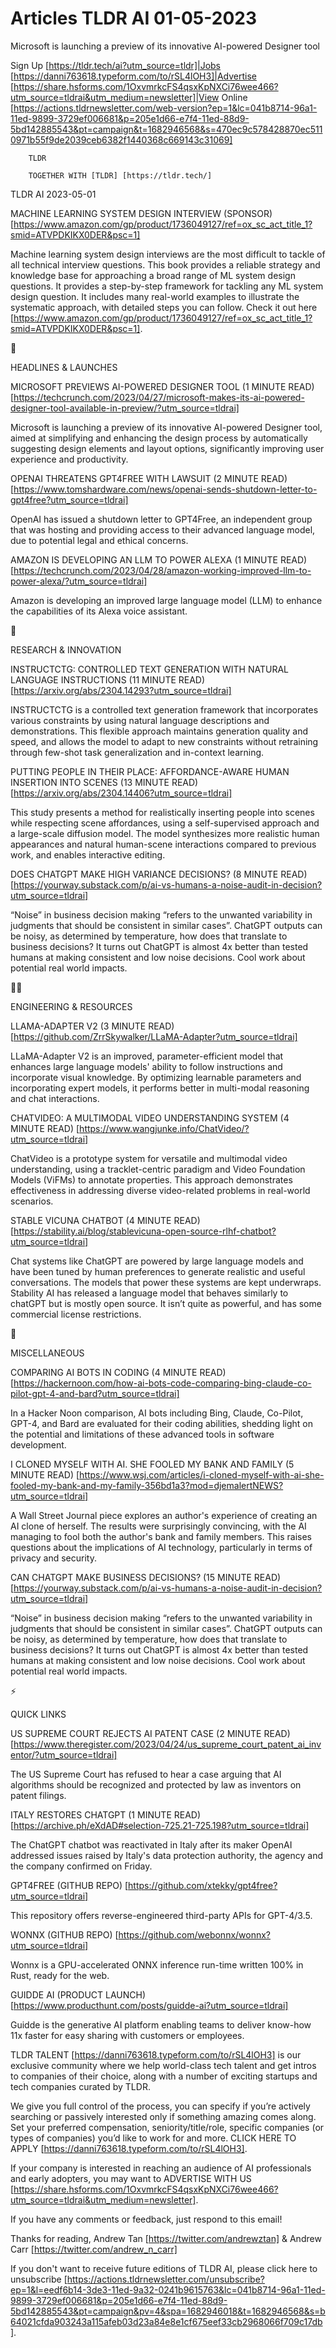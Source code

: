 # Articles TLDR AI 01-05-2023

Microsoft is launching a preview of its innovative AI-powered Designer
tool  

Sign Up [https://tldr.tech/ai?utm_source=tldr]|Jobs
[https://danni763618.typeform.com/to/rSL4lOH3]|Advertise
[https://share.hsforms.com/1OxvmrkcFS4qsxKpNXCi76wee466?utm_source=tldrai&utm_medium=newsletter]|View
Online
[https://actions.tldrnewsletter.com/web-version?ep=1&lc=041b8714-96a1-11ed-9899-3729ef006681&p=205e1d66-e7f4-11ed-88d9-5bd142885543&pt=campaign&t=1682946568&s=470ec9c578428870ec5110971b55f9de2039ceb6382f1440368c669143c31069]


		TLDR 

		TOGETHER WITH [TLDR] [https://tldr.tech/] 

TLDR AI 2023-05-01

MACHINE LEARNING SYSTEM DESIGN INTERVIEW (SPONSOR)
[https://www.amazon.com/gp/product/1736049127/ref=ox_sc_act_title_1?smid=ATVPDKIKX0DER&psc=1]


Machine learning system design interviews are the most difficult to
tackle of all technical interview questions. This book provides a
reliable strategy and knowledge base for approaching a broad range of
ML system design questions. It provides a step-by-step framework for
tackling any ML system design question. It includes many real-world
examples to illustrate the systematic approach, with detailed steps
you can follow. Check it out here
[https://www.amazon.com/gp/product/1736049127/ref=ox_sc_act_title_1?smid=ATVPDKIKX0DER&psc=1].


🚀 

HEADLINES & LAUNCHES

MICROSOFT PREVIEWS AI-POWERED DESIGNER TOOL (1 MINUTE READ)
[https://techcrunch.com/2023/04/27/microsoft-makes-its-ai-powered-designer-tool-available-in-preview/?utm_source=tldrai]


Microsoft is launching a preview of its innovative AI-powered Designer
tool, aimed at simplifying and enhancing the design process by
automatically suggesting design elements and layout options,
significantly improving user experience and productivity. 

OPENAI THREATENS GPT4FREE WITH LAWSUIT (2 MINUTE READ)
[https://www.tomshardware.com/news/openai-sends-shutdown-letter-to-gpt4free?utm_source=tldrai]


OpenAI has issued a shutdown letter to GPT4Free, an independent group
that was hosting and providing access to their advanced language
model, due to potential legal and ethical concerns. 

AMAZON IS DEVELOPING AN LLM TO POWER ALEXA (1 MINUTE READ)
[https://techcrunch.com/2023/04/28/amazon-working-improved-llm-to-power-alexa/?utm_source=tldrai]


Amazon is developing an improved large language model (LLM) to enhance
the capabilities of its Alexa voice assistant. 

🧠 

RESEARCH & INNOVATION

INSTRUCTCTG: CONTROLLED TEXT GENERATION WITH NATURAL LANGUAGE
INSTRUCTIONS (11 MINUTE READ)
[https://arxiv.org/abs/2304.14293?utm_source=tldrai] 

INSTRUCTCTG is a controlled text generation framework that
incorporates various constraints by using natural language
descriptions and demonstrations. This flexible approach maintains
generation quality and speed, and allows the model to adapt to new
constraints without retraining through few-shot task generalization
and in-context learning. 

PUTTING PEOPLE IN THEIR PLACE: AFFORDANCE-AWARE HUMAN INSERTION INTO
SCENES (13 MINUTE READ)
[https://arxiv.org/abs/2304.14406?utm_source=tldrai] 

This study presents a method for realistically inserting people into
scenes while respecting scene affordances, using a self-supervised
approach and a large-scale diffusion model. The model synthesizes more
realistic human appearances and natural human-scene interactions
compared to previous work, and enables interactive editing. 

DOES CHATGPT MAKE HIGH VARIANCE DECISIONS? (8 MINUTE READ)
[https://yourway.substack.com/p/ai-vs-humans-a-noise-audit-in-decision?utm_source=tldrai]


“Noise” in business decision making “refers to the unwanted
variability in judgments that should be consistent in similar
cases”. ChatGPT outputs can be noisy, as determined by temperature,
how does that translate to business decisions? It turns out ChatGPT is
almost 4x better than tested humans at making consistent and low noise
decisions. Cool work about potential real world impacts. 

🧑‍💻 

ENGINEERING & RESOURCES

LLAMA-ADAPTER V2 (3 MINUTE READ)
[https://github.com/ZrrSkywalker/LLaMA-Adapter?utm_source=tldrai] 

LLaMA-Adapter V2 is an improved, parameter-efficient model that
enhances large language models' ability to follow instructions and
incorporate visual knowledge. By optimizing learnable parameters and
incorporating expert models, it performs better in multi-modal
reasoning and chat interactions. 

CHATVIDEO: A MULTIMODAL VIDEO UNDERSTANDING SYSTEM (4 MINUTE READ)
[https://www.wangjunke.info/ChatVideo/?utm_source=tldrai] 

ChatVideo is a prototype system for versatile and multimodal video
understanding, using a tracklet-centric paradigm and Video Foundation
Models (ViFMs) to annotate properties. This approach demonstrates
effectiveness in addressing diverse video-related problems in
real-world scenarios. 

STABLE VICUNA CHATBOT (4 MINUTE READ)
[https://stability.ai/blog/stablevicuna-open-source-rlhf-chatbot?utm_source=tldrai]


Chat systems like ChatGPT are powered by large language models and
have been tuned by human preferences to generate realistic and useful
conversations. The models that power these systems are kept
underwraps. Stability AI has released a language model that behaves
similarly to chatGPT but is mostly open source. It isn’t quite as
powerful, and has some commercial license restrictions. 

🎁 

MISCELLANEOUS

COMPARING AI BOTS IN CODING (4 MINUTE READ)
[https://hackernoon.com/how-ai-bots-code-comparing-bing-claude-co-pilot-gpt-4-and-bard?utm_source=tldrai]


In a Hacker Noon comparison, AI bots including Bing, Claude, Co-Pilot,
GPT-4, and Bard are evaluated for their coding abilities, shedding
light on the potential and limitations of these advanced tools in
software development. 

I CLONED MYSELF WITH AI. SHE FOOLED MY BANK AND FAMILY (5 MINUTE READ)
[https://www.wsj.com/articles/i-cloned-myself-with-ai-she-fooled-my-bank-and-my-family-356bd1a3?mod=djemalertNEWS?utm_source=tldrai]


A Wall Street Journal piece explores an author's experience of
creating an AI clone of herself. The results were surprisingly
convincing, with the AI managing to fool both the author's bank and
family members. This raises questions about the implications of AI
technology, particularly in terms of privacy and security. 

CAN CHATGPT MAKE BUSINESS DECISIONS? (15 MINUTE READ)
[https://yourway.substack.com/p/ai-vs-humans-a-noise-audit-in-decision?utm_source=tldrai]


“Noise” in business decision making “refers to the unwanted
variability in judgments that should be consistent in similar
cases”. ChatGPT outputs can be noisy, as determined by temperature,
how does that translate to business decisions? It turns out ChatGPT is
almost 4x better than tested humans at making consistent and low noise
decisions. Cool work about potential real world impacts. 

⚡ 

QUICK LINKS

US SUPREME COURT REJECTS AI PATENT CASE (2 MINUTE READ)
[https://www.theregister.com/2023/04/24/us_supreme_court_patent_ai_inventor/?utm_source=tldrai]


The US Supreme Court has refused to hear a case arguing that AI
algorithms should be recognized and protected by law as inventors on
patent filings. 

ITALY RESTORES CHATGPT (1 MINUTE READ)
[https://archive.ph/eXdAD#selection-725.21-725.198?utm_source=tldrai] 

The ChatGPT chatbot was reactivated in Italy after its maker OpenAI
addressed issues raised by Italy's data protection authority, the
agency and the company confirmed on Friday. 

GPT4FREE (GITHUB REPO)
[https://github.com/xtekky/gpt4free?utm_source=tldrai] 

This repository offers reverse-engineered third-party APIs for
GPT-4/3.5. 

WONNX (GITHUB REPO)
[https://github.com/webonnx/wonnx?utm_source=tldrai] 

Wonnx is a GPU-accelerated ONNX inference run-time written 100% in
Rust, ready for the web. 

GUIDDE AI (PRODUCT LAUNCH)
[https://www.producthunt.com/posts/guidde-ai?utm_source=tldrai] 

Guidde is the generative AI platform enabling teams to deliver
know-how 11x faster for easy sharing with customers or employees. 

TLDR TALENT [https://danni763618.typeform.com/to/rSL4lOH3] is our
exclusive community where we help world-class tech talent and get
intros to companies of their choice, along with a number of exciting
startups and tech companies curated by TLDR.

We give you full control of the process, you can specify if you’re
actively searching or passively interested only if something amazing
comes along. Set your preferred compensation, seniority/title/role,
specific companies (or types of companies) you’d like to work for
and more. CLICK HERE TO APPLY
[https://danni763618.typeform.com/to/rSL4lOH3].

If your company is interested in reaching an audience of AI
professionals and early adopters, you may want to ADVERTISE WITH US
[https://share.hsforms.com/1OxvmrkcFS4qsxKpNXCi76wee466?utm_source=tldrai&utm_medium=newsletter].


If you have any comments or feedback, just respond to this email! 

Thanks for reading, 
Andrew Tan [https://twitter.com/andrewztan] & Andrew Carr
[https://twitter.com/andrew_n_carr] 

If you don't want to receive future editions of TLDR AI, please click
here to unsubscribe
[https://actions.tldrnewsletter.com/unsubscribe?ep=1&l=eedf6b14-3de3-11ed-9a32-0241b9615763&lc=041b8714-96a1-11ed-9899-3729ef006681&p=205e1d66-e7f4-11ed-88d9-5bd142885543&pt=campaign&pv=4&spa=1682946018&t=1682946568&s=b64021cfda903243a115afeb03d23a84e8e1cf675eef33cb2968066f709c17db].


 